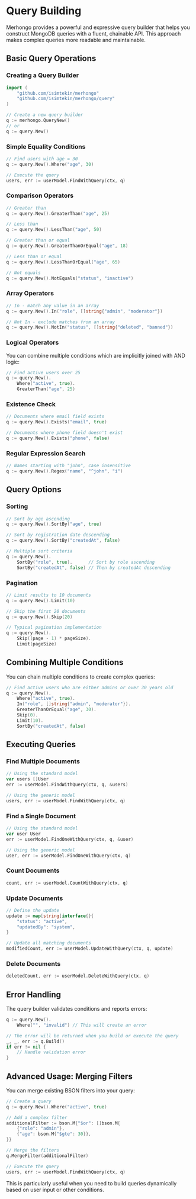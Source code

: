 # Query Building

Merhongo provides a powerful and expressive query builder that helps you construct MongoDB queries with a fluent, chainable API. This approach makes complex queries more readable and maintainable.

## Basic Query Operations

### Creating a Query Builder

```go
import (
    "github.com/isimtekin/merhongo"
    "github.com/isimtekin/merhongo/query"
)

// Create a new query builder
q := merhongo.QueryNew()
// or
q := query.New()
```

### Simple Equality Conditions

```go
// Find users with age = 30
q := query.New().Where("age", 30)

// Execute the query
users, err := userModel.FindWithQuery(ctx, q)
```

### Comparison Operators

```go
// Greater than
q := query.New().GreaterThan("age", 25)

// Less than
q := query.New().LessThan("age", 50)

// Greater than or equal
q := query.New().GreaterThanOrEqual("age", 18)

// Less than or equal
q := query.New().LessThanOrEqual("age", 65)

// Not equals
q := query.New().NotEquals("status", "inactive")
```

### Array Operators

```go
// In - match any value in an array
q := query.New().In("role", []string{"admin", "moderator"})

// Not In - exclude matches from an array
q := query.New().NotIn("status", []string{"deleted", "banned"})
```

### Logical Operators

You can combine multiple conditions which are implicitly joined with AND logic:

```go
// Find active users over 25
q := query.New().
    Where("active", true).
    GreaterThan("age", 25)
```

### Existence Check

```go
// Documents where email field exists
q := query.New().Exists("email", true)

// Documents where phone field doesn't exist
q := query.New().Exists("phone", false)
```

### Regular Expression Search

```go
// Names starting with "john", case insensitive
q := query.New().Regex("name", "^john", "i")
```

## Query Options

### Sorting

```go
// Sort by age ascending
q := query.New().SortBy("age", true)

// Sort by registration date descending
q := query.New().SortBy("createdAt", false)

// Multiple sort criteria
q := query.New().
    SortBy("role", true).      // Sort by role ascending
    SortBy("createdAt", false) // Then by createdAt descending
```

### Pagination

```go
// Limit results to 10 documents
q := query.New().Limit(10)

// Skip the first 20 documents
q := query.New().Skip(20)

// Typical pagination implementation
q := query.New().
    Skip((page - 1) * pageSize).
    Limit(pageSize)
```

## Combining Multiple Conditions

You can chain multiple conditions to create complex queries:

```go
// Find active users who are either admins or over 30 years old
q := query.New().
    Where("active", true).
    In("role", []string{"admin", "moderator"}).
    GreaterThanOrEqual("age", 30).
    Skip(0).
    Limit(10).
    SortBy("createdAt", false)
```

## Executing Queries

### Find Multiple Documents

```go
// Using the standard model
var users []User
err := userModel.FindWithQuery(ctx, q, &users)

// Using the generic model
users, err := userModel.FindWithQuery(ctx, q)
```

### Find a Single Document

```go
// Using the standard model
var user User
err := userModel.FindOneWithQuery(ctx, q, &user)

// Using the generic model
user, err := userModel.FindOneWithQuery(ctx, q)
```

### Count Documents

```go
count, err := userModel.CountWithQuery(ctx, q)
```

### Update Documents

```go
// Define the update
update := map[string]interface{}{
    "status": "active",
    "updatedBy": "system",
}

// Update all matching documents
modifiedCount, err := userModel.UpdateWithQuery(ctx, q, update)
```

### Delete Documents

```go
deletedCount, err := userModel.DeleteWithQuery(ctx, q)
```

## Error Handling

The query builder validates conditions and reports errors:

```go
q := query.New().
    Where("", "invalid") // This will create an error

// The error will be returned when you build or execute the query
_, _, err := q.Build()
if err != nil {
    // Handle validation error
}
```

## Advanced Usage: Merging Filters

You can merge existing BSON filters into your query:

```go
// Create a query
q := query.New().Where("active", true)

// Add a complex filter
additionalFilter := bson.M{"$or": []bson.M{
    {"role": "admin"},
    {"age": bson.M{"$gte": 30}},
}}

// Merge the filters
q.MergeFilter(additionalFilter)

// Execute the query
users, err := userModel.FindWithQuery(ctx, q)
```

This is particularly useful when you need to build queries dynamically based on user input or other conditions.